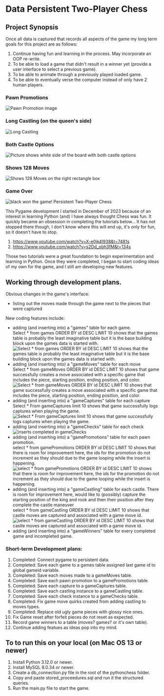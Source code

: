 <h1>Data Persistent Two-Player Chess</h1>
<h2>Project Synopsis</h2>
<p>Once all data is captured that records all aspects of the game my long term goals for this project are as follows:</p>
<ol>
<li>Continue having fun and learning in the process. May incorporate an OOP re-write.</li>
<li>To be able to load a game that didn't result in a winner yet (provide a user interface to select a previous game).</li>
<li>To be able to animate through a previously played loaded game.</li>
<li>To be able to eventually verse the computer instead of only have 2 human players.</li>
</ol>
<h3>Pawn Promotions</h3>
<img src="https://www.jonathonireland.com/resume/data/files/Screenshot 2024-01-16 at 9.33.12 AM.png" alt="Pawn Promotion image">
<h3>Long Castling (on the queen's side)</h3>
<img src="https://www.jonathonireland.com/resume/data/files/Screenshot 2024-01-16 at 9.32.08 AM.png" alt="Long Castling" />
<h3>Both Castle Options</h3>
<img src="https://www.jonathonireland.com/resume/data/files/Screenshot 2024-01-17 at 10.11.06 AM.png" alt="Picture shows white side of the board with both castle options" />
<h3>Shows 128 Moves</h3>
<img src="https://www.jonathonireland.com/resume/data/files/Screenshot 2024-01-17 at 10.28.49 AM.png" alt="Shows 128 Moves on the right rectangle box" />
<h3>Game Over</h3>
<img src="https://www.jonathonireland.com/resume/data/files/Screenshot 2024-01-16 at 9.36.21 AM.png" alt="black won the game! Persistent Two-Player Chess">
<p>This Pygame development I started in December of 2023 because of an interest in learning Python (and) I have always thought Chess was fun. It quickly became an obsession in completing the tutorials below... It has not stopped there though, I don't know where this will end up, it's only for fun, so it doesn't have to stop.</p>
<ol>
<li><a href="https://www.youtube.com/watch?v=X-e0jk4I938&t=7481s">https://www.youtube.com/watch?v=X-e0jk4I938&t=7481s</a></li>
<li><a href="https://www.youtube.com/watch?v=s2Dd_obh3fM&t=134s">https://www.youtube.com/watch?v=s2Dd_obh3fM&t=134s</a></li>
</ol>
<p>Those two tutorials were a great foundation to begin experimentation and learning in Python. Once they were completed, I began to start coding ideas of my own for the game, and I still am developing new features.</p>
<h2>Working through development plans.</h2>
<p>Obvious changes in the game's interface:</p>
<ul>
<li>listing out the moves made through the game next to the pieces that were captured</li> 
</ul>
<p>New coding features include: </p>
<ul>
<li>adding (and inserting into) a "games" table for each game.<br>Select * from games ORDER BY id DESC LIMIT 10 shows that the games table is probably the least imaginative table but it is the base building block upon the games data is started with.<br>
<img src="https://www.jonathonireland.com/resume/data/files/Screenshot 2024-01-16 at 9.56.49 AM.png" alt ="Select * from games ORDER BY id DESC LIMIT 10 shows that the games table is probably the least imaginative table but it is the base building block upon the games data is started with."/>
</li>
<li>adding (and inserting into) a "gameMoves" table for each move<br>Select * from gameMoves ORDER BY id DESC LIMIT 10 shows that game successfully creates a move associated with a specific game that includes the piece, starting position, ending position, and color.<br>
<img src="https://www.jonathonireland.com/resume/data/files/Screenshot 2024-01-16 at 9.53.33 AM.png" alt="Select * from gameMoves ORDER BY id DESC LIMIT 10 shows that game successfully creates a move associated with a specific game that includes the piece, starting position, ending position, and color."></li>
<li>adding (and inserting into) a "gameCaptures" table for each capture<br>Select * From gameCaptures limit 10 shows that game successfully logs captures when playing the game.<br>
<img src="https://www.jonathonireland.com/resume/data/files/Screenshot 2024-01-16 at 9.44.15 AM.png" alt="Select * From gameCaptures limit 10 shows that game successfully logs captures when playing the game." /></li> 
<li>adding (and inserting into) a "gameChecks" table for each check
<img src="https://www.jonathonireland.com/resume/data/files/Screenshot 2024-01-16 at 9.41.52 AM.png" alt="inserts completed in gameChecks"/></li>
<li>adding (and inserting into) a "gamePromotions" table for each pawn promotion.<br>select * from gamePromotions ORDER BY id DESC LIMIT 10 shows that there is room for improvement here, the ids for the promotion do not increment as they should due to the game looping while the insert is happening.<br>
<img src="https://www.jonathonireland.com/resume/data/files/Screenshot%202024-01-16%20at%2010.00.58%20AM.png" alt="select * from gamePromotions ORDER BY id DESC LIMIT 10 shows that there is room for improvement here, the ids for the promotion do not increment as they should due to the game looping while the insert is happening. " /></li>
<li>adding (and inserting into) a "gameCastling" table for each castle. There is room for improvement here, would like to (possibly) capture the starting position of the king and rook and then their position after they complete the castle maneuver<br>select * from gameCastling ORDER BY id DESC LIMIT 10 shows that castle moves are captured and associated with a game move id.<br>
<img src="https://www.jonathonireland.com/resume/data/files/Screenshot 2024-01-16 at 10.04.40 AM.png" alt="select * from gameCastling ORDER BY id DESC LIMIT 10 shows that castle moves are captured and associated with a game move id." /></li>
<li>adding (and inserting into) a "gameWinners" table for every completed game and incompleted game.</li>
</ul>
<h3>Short-term Development plans:</h3>
<ol>
<li>Completed: Connect pygame to persistent data.</li>
<li>Completed: Save each game to a games table assigned last game id to global gameid variable.</li>
<li>Completed: Save each moves made to a gameMoves table.</li>
<li>Completed: Save each pawn promotion to a gamePromotions table.</li>
<li>Completed: Save each capture to a gameCaptures table.</li>
<li>Completed: Save each castling instance to a gameCastling table.</li>
<li>Completed: Save each check instance to a gameChecks table.</li>
<li>Completed: Fix game move quirks created from adding castling to moves types.</li>
<li>Completed: Replace old ugly game pieces with glossy nice ones.</li>
<li>Fix Game reset after forfeit pieces do not reset as expected.</li>
<li>Record game winners to a table (moves? games? or it's own table).</li>
<li>Continue adding featues as ideas pop into my mind.</li>
</ol>
<h2>To to run this on your local (on Mac OS 13 or newer)</h2>
<ol>
<li>Install Python 3.12.0 or newer.</li>
<li>Install MySQL 8.0.34 or newer.</li>
<li>Create a db_connection.py file in the root of the pythonchess folder.</li>
<li>Copy and paste stored_proceedures.sql and run it the structured queries.</li>
<li>Run the main.py file to start the game.</li>
</ol>
